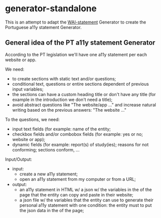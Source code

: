 # generator-standalone

This is an attempt to adapt the [WAI-statement](https://github.com/w3c/wai-statements) Generator to create the Portuguese a11y statement Generator.

## General idea of the PT a11y statement Generator

According to the PT legislation we'll have one a11y statement per each website or app.

We need:
- to create sections with static text and/or questions;
- conditional text, questions or entire sections dependent of previous input variables;
- the sections can have a custom heading title or don't have any title (for example in the introduction we don't need a title);
- avoid abstract questions like "The website/app ..." and increase natural writing based on the previous answers: "The website ..."

To the questions, we need:
- input text fields (for example: name of the entity;
- checkbox fields and/or combobox fields (for example: yes or no; website or app);
- dynamic fields (for example: report(s) of study(ies); reasons for not conforming; sections conform, ...

Input/Output:
- input:
  - create a new a11y statement;
  - open an a11y statement from my computer or from a URL;
- output:
  - an a11y statement in HTML w/ a json w/ the variables in the <head> of the page that the entity can copy and paste in their website;
  - a json file w/ the variables that the entity can use to generate their personal a11y statement with one condition: the entity must to put the json data in the <head> of the page;

